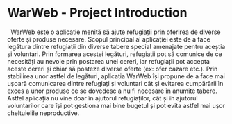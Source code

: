 # WarWeb - Project Introduction

&nbsp;&nbsp;WarWeb este o aplicație menită să ajute refugiații prin oferirea de diverse oferte și produse necesare. Scopul principal al aplicației este de a face legătura dintre refugiații din diverse tabere special amenajate pentru aceștia și voluntari. Prin formarea acestei legături, refugiații pot să comunice de ce necesități au nevoie prin postarea unei cereri, iar refugiații pot accepta aceste cereri și chiar să posteze diverse oferte (ex: ofer cazare etc.). Prin stabilirea unor astfel de legături, aplicația WarWeb își propune de a face mai ușoară comunicarea dintre refugiați și voluntari cât și evitarea cumpărării în exces a unor produse ce se dovedesc a nu fi necesare în anumite tabere. Astfel aplicația nu vine doar în ajutorul refugiaților, cât și în ajutorul voluntarilor care își pot gestiona mai bine bugetul și pot evita astfel mai ușor cheltuielile neproductive.
